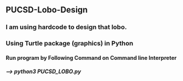 ## PUCSD-Lobo-Design
### I am using hardcode to design that lobo.
### Using Turtle  package (graphics) in Python
#### Run program by Following Command on Command line Interpreter
##### --> python3 PUCSD_LOBO.py
